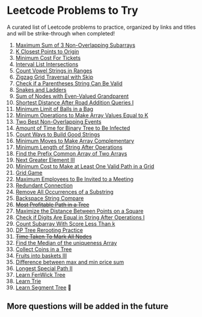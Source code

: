 # Leetcode Problems to Try

A curated list of Leetcode problems to practice, organized by links and titles and will be strike-through when completed!

1. [Maximum Sum of 3 Non-Overlapping Subarrays](https://leetcode.com/problems/maximum-sum-of-3-non-overlapping-subarrays/)
2. [K Closest Points to Origin](https://leetcode.com/problems/k-closest-points-to-origin/description/)
3. [Minimum Cost For Tickets](https://leetcode.com/problems/minimum-cost-for-tickets/description/)
4. [Interval List Intersections](https://leetcode.com/problems/interval-list-intersections/description/)
5. [Count Vowel Strings in Ranges](https://leetcode.com/problems/count-vowel-strings-in-ranges/description/)
6. [Zigzag Grid Traversal with Skip](https://leetcode.com/problems/zigzag-grid-traversal-with-skip/description/)
7. [Check if a Parentheses String Can Be Valid](https://leetcode.com/problems/check-if-a-parentheses-string-can-be-valid/description/)
8. [Snakes and Ladders](https://leetcode.com/problems/snakes-and-ladders/description/)
9. [Sum of Nodes with Even-Valued Grandparent](https://leetcode.com/problems/sum-of-nodes-with-even-valued-grandparent/description/)
10. [Shortest Distance After Road Addition Queries I](https://leetcode.com/problems/shortest-distance-after-road-addition-queries-i/description/)
11. [Minimum Limit of Balls in a Bag](https://leetcode.com/problems/minimum-limit-of-balls-in-a-bag/description/)
12. [Minimum Operations to Make Array Values Equal to K](https://leetcode.com/problems/minimum-operations-to-make-array-values-equal-to-k/description/)
13. [Two Best Non-Overlapping Events](https://leetcode.com/problems/two-best-non-overlapping-events/description/)
14. [Amount of Time for Binary Tree to Be Infected](https://leetcode.com/problems/amount-of-time-for-binary-tree-to-be-infected/)
15. [Count Ways to Build Good Strings](https://leetcode.com/problems/count-ways-to-build-good-strings/description/)
16. [Minimum Moves to Make Array Complementary](https://leetcode.com/problems/minimum-moves-to-make-array-complementary/description/)
17. [Minimum Length of String After Operations](https://leetcode.com/problems/minimum-length-of-string-after-operations/)
18. [Find the Prefix Common Array of Two Arrays](https://leetcode.com/problems/find-the-prefix-common-array-of-two-arrays/)
19. [Next Greater Element III](https://leetcode.com/problems/next-greater-element-iii/description/)
20. [Minimum Cost to Make at Least One Valid Path in a Grid](https://leetcode.com/problems/minimum-cost-to-make-at-least-one-valid-path-in-a-grid/)
21. [Grid Game](https://leetcode.com/problems/grid-game/description/)
22. [Maximum Employees to Be Invited to a Meeting](https://leetcode.com/problems/maximum-employees-to-be-invited-to-a-meeting/)
23. [Redundant Connection](https://leetcode.com/problems/redundant-connection/)
24. [Remove All Occurrences of a Substring](https://leetcode.com/problems/remove-all-occurrences-of-a-substring/)
25. [Backspace String Compare](https://leetcode.com/problems/backspace-string-compare/)
26. ~~[Most Profitable Path in a Tree](https://leetcode.com/problems/most-profitable-path-in-a-tree/)~~
27. [Maximize the Distance Between Points on a Square](https://leetcode.com/problems/maximize-the-distance-between-points-on-a-square/)
28. [Check if Digits Are Equal in String After Operations I](https://leetcode.com/problems/check-if-digits-are-equal-in-string-after-operations-i/description/)
29. [Count Subarray With Score Less Than k](https://leetcode.com/problems/count-subarrays-with-score-less-than-k/description/)
30. [DP Tree Rerooting Practice](https://www.geeksforgeeks.org/sum-of-length-of-paths-from-every-node-to-all-other-nodes-using-tree-rerooting-technique/)
31. ~~[Time Taken To Mark All Nodes](https://leetcode.com/problems/time-taken-to-mark-all-nodes/)~~
32. [Find the Median of the uniqueness Array](https://leetcode.com/problems/find-the-median-of-the-uniqueness-array/description/)
33. [Collect Coins in a Tree](https://leetcode.com/problems/collect-coins-in-a-tree/description/)
34. [Fruits into baskets III](https://leetcode.com/problems/fruits-into-baskets-iii/description/)
35. [Difference between max and min price sum](https://leetcode.com/problems/difference-between-maximum-and-minimum-price-sum/description/)
36. [Longest Special Path II](https://leetcode.com/problems/longest-special-path-ii/description/)
37. [Learn FenWick Tree](https://cp-algorithms.com/data_structures/fenwick.html)
38. [Learn Trie](https://www.youtube.com/watch?v=dBGUmUQhjaM&list=PLgUwDviBIf0pcIDCZnxhv0LkHf5KzG9zp)
39. [Learn Segment Tree](https://cp-algorithms.com/data_structures/segment_tree.html)
🚀
## More questions will be added in the future 

